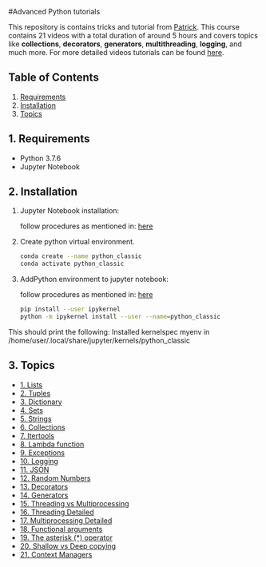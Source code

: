 
#Advanced Python tutorials

This repository is contains tricks and tutorial from [Patrick](https://www.python-engineer.com/).
This course contains 21 videos with a total duration of around 5 hours and covers topics like **collections**, **decorators**, **generators**, **multithreading**, **logging**, and much more.
For more detailed videos tutorials can be found [here](https://www.python-engineer.com/courses/advancedpython/).

## Table of Contents
1. [Requirements](#1-requirements)
2. [Installation](#2-installation)
3. [Topics](#3-topics)


## 1. Requirements

+ Python 3.7.6
+ Jupyter Notebook

## 2. Installation 

1. Jupyter Notebook installation:
   
   follow procedures as mentioned in: [here](https://jupyterlab.readthedocs.io/en/stable/getting_started/installation.html)

2. Create python virtual environment.

   ```bash
   conda create --name python_classic
   conda activate python_classic
   ```

3. AddPython environment to jupyter notebook:
   
   follow procedures as mentioned in: [here](https://janakiev.com/blog/jupyter-virtual-envs/)
   
   ```bash
   pip install --user ipykernel
   python -m ipykernel install --user --name=python_classic
   ```

This should print the following:
Installed kernelspec myenv in /home/user/.local/share/jupyter/kernels/python_classic

## 3. Topics

* [1. Lists](01_lists.ipynb)
* [2. Tuples](02_tuple.ipynb)
* [3. Dictionary](03_dictionaries.ipynb)
* [4. Sets](04_sets.ipynb)
* [5. Strings](05_strings.ipynb)
* [6. Collections](06_collections.ipynb)
* [7. Itertools](07_Itertools.ipynb)
* [8. Lambda function](08_lambda.ipynb)
* [9. Exceptions](09_exceptions.ipynb)
* [10. Logging](10_logging.ipynb)
* [11. JSON](11_json.ipynb)
* [12. Random Numbers](12_random.ipynb)
* [13. Decorators](13_decorators.ipynb)
* [14. Generators]()
* [15. Threading vs Multiprocessing](15_threading_and_multiprocessing.ipynb)
* [16. Threading Detailed](16_threading_deatails.ipynb)
* [17. Multiprocessing Detailed](17_multiprocessing_details.ipynb)
* [18. Functional arguments](18_function_arguments.ipynb)
* [19. The asterisk (*) operator]()
* [20. Shallow vs Deep copying]()
* [21. Context Managers]()


